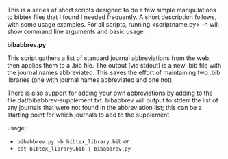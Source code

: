 This is a series of short scripts designed to do a few simple manipulations to bibtex files that I found I needed frequently. A short description follows, with some usage examples. For all scripts, running <scriptname.py> -h will show command line arguments and basic usage.

**bibabbrev.py**

This script gathers a list of standard journal abbreviations from the web, then applies them to a .bib file. The output (via stdout) is a new .bib file with the journal names abbreviated. This saves the effort of maintaining two .bib libraries (one with journal names abbreviated and one not).

There is also support for adding your own abbreviations by adding to the file dat/bibabbrev-supplement.txt. bibabbrev will output to stderr the list of any journals that were not found in the abbreviation list; this can be a starting point for which journals to add to the supplement.

usage: 

* `bibabbrev.py -b bibtex_library.bib` *or* 
* `cat bibtex_library.bib | bibabbrev.py`